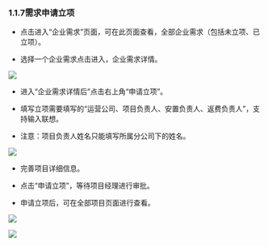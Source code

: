 ### 1.1.7需求申请立项

* 点击进入“企业需求”页面，可在此页面查看，全部企业需求（包括未立项、已立项）。

* 选择一个企业需求点击进入，企业需求详情。

![](https://images-cdn.shimo.im/iZd18Qm9h68P1fM9/image.png!thumbnail)

* 进入“企业需求详情后”点击右上角“申请立项”。

* 填写立项需要填写的“运营公司、项目负责人、安置负责人、返费负责人”，支持输入联想。

* 注意：项目负责人姓名只能填写所属分公司下的姓名。

![](https://images-cdn.shimo.im/YaCmt4XiFRcPiPrS/image.png!thumbnail)

* 完善项目详细信息。

* 点击“申请立项”，等待项目经理进行审批。

* 申请立项后，可在全部项目页面进行查看。

![](https://images-cdn.shimo.im/jEh9z3mjMC8x1e0G/image.png!thumbnail)

![](https://images-cdn.shimo.im/GtJHo86aYoAQ3Vm8/image.png!thumbnail)


